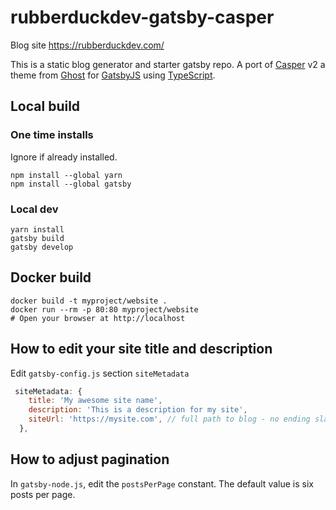 # rubberduckdev-gatsby-casper

Blog site https://rubberduckdev.com/

This is a static blog generator and starter gatsby repo. A port of [Casper](https://github.com/TryGhost/Casper) v2 a theme from [Ghost](https://ghost.org/) for [GatsbyJS](https://www.gatsbyjs.org/) using [TypeScript](https://www.typescriptlang.org/).

## Local build

### One time installs
Ignore if already installed.

```
npm install --global yarn
npm install --global gatsby
```

### Local dev

```
yarn install
gatsby build
gatsby develop
```

## Docker build

```
docker build -t myproject/website .
docker run --rm -p 80:80 myproject/website
# Open your browser at http://localhost
```

## How to edit your site title and description
Edit `gatsby-config.js` section `siteMetadata`

```javascript
 siteMetadata: {
    title: 'My awesome site name',
    description: 'This is a description for my site',
    siteUrl: 'https://mysite.com', // full path to blog - no ending slash
  },
```

## How to adjust pagination
In `gatsby-node.js`, edit the `postsPerPage` constant. The default value is
six posts per page.
